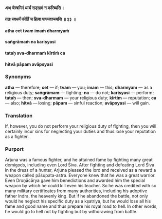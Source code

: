 #### अथ चेत्त्वमिमं धर्म्यं सङ्ग्रामं न करिष्यसि ।
#### ततः स्वधर्मं कीर्तिं च हित्वा पापमवाप्स्यसि ॥ ३३ ॥

#### atha cet tvam imaṁ dharmyaṁ
#### saṅgrāmaṁ na kariṣyasi
#### tataḥ sva-dharmaṁ kīrtiṁ ca
#### hitvā pāpam avāpsyasi

### Synonyms

**atha** — therefore; **cet** — if; **tvam** — you; **imam** — this; **dharmyam** — as a religious duty; **saṅgrāmam** — fighting; **na** — do not; **kariṣyasi** — perform; **tataḥ** — then; **sva**-**dharmam** — your religious duty; **kīrtim** — reputation; **ca** — also; **hitvā** — losing; **pāpam** — sinful reaction; **avāpsyasi** — will gain.

### Translation

If, however, you do not perform your religious duty of fighting, then you will certainly incur sins for neglecting your duties and thus lose your reputation as a fighter.

### Purport

Arjuna was a famous fighter, and he attained fame by fighting many great demigods, including even Lord Śiva. After fighting and defeating Lord Śiva in the dress of a hunter, Arjuna pleased the lord and received as a reward a weapon called pāśupata-astra. Everyone knew that he was a great warrior. Even Droṇācārya gave him benedictions and awarded him the special weapon by which he could kill even his teacher. So he was credited with so many military certificates from many authorities, including his adoptive father Indra, the heavenly king. But if he abandoned the battle, not only would he neglect his specific duty as a kṣatriya, but he would lose all his fame and good name and thus prepare his royal road to hell. In other words, he would go to hell not by fighting but by withdrawing from battle.